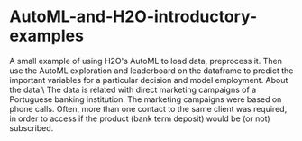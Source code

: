 # AutoML-and-H2O-introductory-examples
A small example of using H2O's AutoML to load data, preprocess it.
Then use the AutoML exploration and leaderboard on the dataframe to predict the important variables for a particular decision and model employment.
About the data:\\
   The data is related with direct marketing campaigns of a Portuguese banking institution. 
   The marketing campaigns were based on phone calls. Often, more than one contact to the same client was required, 
   in order to access if the product (bank term deposit) would be (or not) subscribed. 
